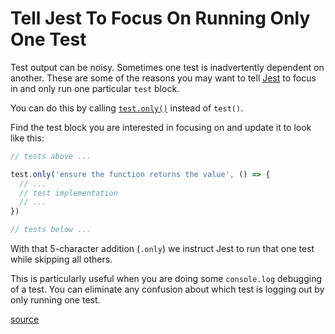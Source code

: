 # Tell Jest To Focus On Running Only One Test

Test output can be noisy. Sometimes one test is inadvertently dependent on
another. These are some of the reasons you may want to tell
[Jest](https://jestjs.io/) to focus in and only run one particular `test`
block.

You can do this by calling
[`test.only()`](https://jestjs.io/docs/setup-teardown#general-advice) instead
of `test()`.

Find the test block you are interested in focusing on and update it to look
like this:

```javascript
// tests above ...

test.only('ensure the function returns the value', () => {
  // ...
  // test implementation
  // ...
})

// tests below ...
```

With that 5-character addition (`.only`) we instruct Jest to run that one test
while skipping all others.

This is particularly useful when you are doing some `console.log` debugging of
a test. You can eliminate any confusion about which test is logging out by only
running one test.

[source](https://stackoverflow.com/a/42828586/535590)
